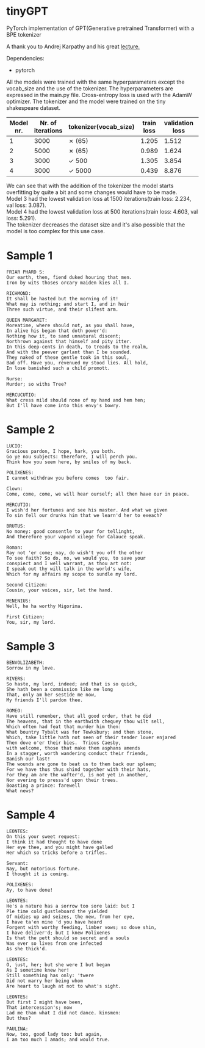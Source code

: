 # tinyGPT
PyTorch implementation of GPT(Generative pretrained Transformer) with a BPE tokenizer


A thank you to Andrej Karpathy and his great <a href="https://youtu.be/kCc8FmEb1nY">lecture.</a>

Dependencies:

- pytorch

All the models were trained with the same hyperparameters except the vocab_size and the use of the tokenizer. The hyperparameters are expressed in the main.py file. Cross-entropy loss is used with the AdamW optimizer. The tokenizer and the model were trained on the tiny shakespeare dataset.

Model nr.| Nr. of iterations | tokenizer(vocab_size)   | train loss | validation loss |     sample    |
|--------|-------------------|-------------------------|------------|-----------------|---------------|
|1       |3000               |        &cross; (65)     |       1.205|            1.512|[#1](#sample-1)|
|2       |5000               |        &cross; (65)     |       0.989|            1.624|[#2](#sample-2)|
|3       |3000               |        &check; 500      |       1.305|            3.854|[#3](#sample-3)|
|4       |3000               |        &check; 5000     |       0.439|            8.876|[#4](#sample-4)|

We can see that with the addition of the tokenizer the model starts overfitting by quite a bit and some changes would have to be made.  
Model 3 had the lowest validation loss at 1500 iterations(train loss: 2.234, val loss: 3.087).  
Model 4 had the lowest validation loss at 500 iterations(train loss: 4.603, val loss: 5.291).  
The tokenizer decreases the dataset size and it's also possible that the model is too complex for this use case.


# Sample 1
```
FRIAR PHARD S:
Our earth, then, fiend duked houring that men.
Iron by wits thoses orcary maiden kies all I.

RICHMOND:
It shall be hasted but the morning of it!
What may is nothing; and start I, and in heir
Three such virtue, and their slifest arm.

QUEEN MARGARET:
Moreatime, where should not, as you shall have,
In alive his began that doth power'd:
Nothing how it, to sand unnatural discent;
Northrown against that himself and pity itter.
In this deep-cents in death, to treads to the realm,
And with the peever garlant than I be sounded.
They naked of these gentle took in this soul,
Bad off. Have you, revenued my stood lies. All hold,
In lose banished such a child promott.

Nurse:
Murder; so withs Tree?

MERCUCUTIO:
What cress mild should none of my hand and hem hen;
But I'll have come into this envy's bowry.
```


# Sample 2
```
LUCIO:
Gracious pardon, I hope, hark, you both.
Go ye nou subjects: therefore, I will perch you.
Think how you seem here, by smiles of my back.

POLIXENES:
I cannot withdraw you before comes  too fair.

Clown:
Come, come, come, we will hear ourself; all then have our in peace.

MERCUTIO:
I wish'd her fortunes and see his master. And what we given
To sin fell our drunks him that we learn'd her to exeach?

BRUTUS:
No money: good consentle to your for tellinght,
And therefore your vapond xilege for Calauce speak.

Roman:
Ray not 'er come; nay, do wish't you off the other
To see faith? So do, no, we would you, to save your
conspiect and I well warrant, as thou art not:
I speak out thy will talk in the world's wife,
Which for my affairs my scope to sundle my lord.

Second Citizen:
Cousin, your voices, sir, let the hand.

MENENIUS:
Well, he ha worthy Migorima.

First Citizen:
You, sir, my lord.

```


# Sample 3
```
BENVOLIZABETH:
Sorrow in my love.

RIVERS:
So haste, my lord, indeed; and that is so quick,
She hath been a commission like me long
That, only am her sestide me now,
My friends I'll pardon thee.

ROMEO:
Have still remember, that all good order, that he did
The heavens, that in the earthwith chequey thou wilt sell,
Which often had feat that murder him then:
What bountry Tybalt was for Tewksbury; and then stone,
Which, take little hath not seen of their tender lover enjared
Then dove o'er their bies.  Trious Caesby,
with welcome, those that make them asphans amends
In a stagger, worth wandering conduct their friends,
Banish our last!
The wounds are gone to beat us to them back our spleen;
For we have thus thus shind together with their hats,
For they am are the wafter'd, is not yet in another,
Nor evering to presss'd upon their trees.
Boasting a prince: farewell
What news?
```


# Sample 4
```
LEONTES:
On this your sweet request:
I think it had thought to have done
Her eye thee, and you might have galled
Her which so tricks before a trifles.

Servant:
Nay, but notorious fortune.
I thought it is coming.

POLIXENES:
Ay, to have done!

LEONTES:
He's a nature has a sorrow too sore laid: but I
Ple time cold gustleboard the yielded
Of midies up and seizes, the new, from her eye,
I have ta'en mine 'd you have heard
Forgent with worthy feeding, limber vows; so dove shin,
I have deliver'd; but I knew Polixenes
Is that the pett should so secret and a souls
Was ever so lives from one infected
As she thick'd.

LEONTES:
O, just, her; but she were I but began
As I sometime knew her!
Still something has only: 'twere
Did not marry her being whom
Are heart to laugh at not to what's sight.

LEONTES:
But first I might have been,
That intercession's; now
Lad me than what I did not dance. kinsmen:
But thus?

PAULINA:
Now, too, good lady too: but again,
I am too much I amads; and would true.
```